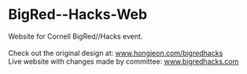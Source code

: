 BigRed--Hacks-Web
=================

Website for Cornell BigRed//Hacks event. <br> <br>
Check out the original design at: www.hongjeon.com/bigredhacks <br>
Live website with changes made by committee: www.bigredhacks.com <br>

